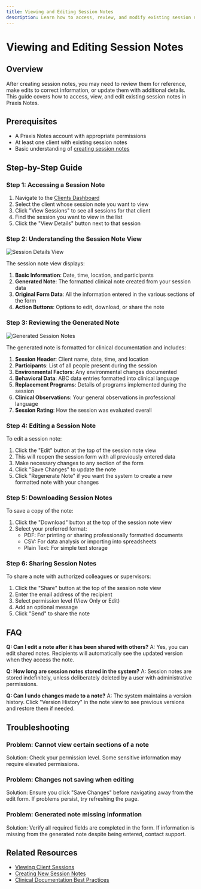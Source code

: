```yaml
---
title: Viewing and Editing Session Notes
description: Learn how to access, review, and modify existing session notes in Praxis Notes
---
```


# Viewing and Editing Session Notes

## Overview

After creating session notes, you may need to review them for reference, make edits to correct information, or update them with additional details. This guide covers how to access, view, and edit existing session notes in Praxis Notes.

## Prerequisites

- A Praxis Notes account with appropriate permissions
- At least one client with existing session notes
- Basic understanding of [creating session notes](/clients/session-create)

## Step-by-Step Guide

### Step 1: Accessing a Session Note

1. Navigate to the [Clients Dashboard](https://app.praxisnotes.com/clients)
2. Select the client whose session note you want to view
3. Click "View Sessions" to see all sessions for that client
4. Find the session you want to view in the list
5. Click the "View Details" button next to that session

### Step 2: Understanding the Session Note View

![Session Details View](/images/session/client-session-details.png)

The session note view displays:

1. **Basic Information**: Date, time, location, and participants
2. **Generated Note**: The formatted clinical note created from your session data
3. **Original Form Data**: All the information entered in the various sections of the form
4. **Action Buttons**: Options to edit, download, or share the note

### Step 3: Reviewing the Generated Note

![Generated Session Notes](/images/session/client-session-details-notes.png)

The generated note is formatted for clinical documentation and includes:

1. **Session Header**: Client name, date, time, and location
2. **Participants**: List of all people present during the session
3. **Environmental Factors**: Any environmental changes documented
4. **Behavioral Data**: ABC data entries formatted into clinical language
5. **Replacement Programs**: Details of programs implemented during the session
6. **Clinical Observations**: Your general observations in professional language
7. **Session Rating**: How the session was evaluated overall

### Step 4: Editing a Session Note

To edit a session note:

1. Click the "Edit" button at the top of the session note view
2. This will reopen the session form with all previously entered data
3. Make necessary changes to any section of the form
4. Click "Save Changes" to update the note
5. Click "Regenerate Note" if you want the system to create a new formatted note with your changes

### Step 5: Downloading Session Notes

To save a copy of the note:

1. Click the "Download" button at the top of the session note view
2. Select your preferred format:
    - PDF: For printing or sharing professionally formatted documents
    - CSV: For data analysis or importing into spreadsheets
    - Plain Text: For simple text storage

### Step 6: Sharing Session Notes

To share a note with authorized colleagues or supervisors:

1. Click the "Share" button at the top of the session note view
2. Enter the email address of the recipient
3. Select permission level (View Only or Edit)
4. Add an optional message
5. Click "Send" to share the note

## FAQ

**Q: Can I edit a note after it has been shared with others?**
A: Yes, you can edit shared notes. Recipients will automatically see the updated version when they access the note.

**Q: How long are session notes stored in the system?**
A: Session notes are stored indefinitely, unless deliberately deleted by a user with administrative permissions.

**Q: Can I undo changes made to a note?**
A: The system maintains a version history. Click "Version History" in the note view to see previous versions and restore them if needed.

## Troubleshooting

### Problem: Cannot view certain sections of a note

Solution: Check your permission level. Some sensitive information may require elevated permissions.

### Problem: Changes not saving when editing

Solution: Ensure you click "Save Changes" before navigating away from the edit form. If problems persist, try refreshing the page.

### Problem: Generated note missing information

Solution: Verify all required fields are completed in the form. If information is missing from the generated note despite being entered, contact support.

## Related Resources

- [Viewing Client Sessions](/clients/session-list)
- [Creating New Session Notes](/clients/session-create)
- [Clinical Documentation Best Practices](/resources/documentation-best-practices)
